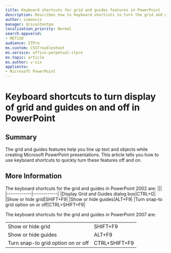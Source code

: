 ```yaml
---
title: Keyboard shortcuts for grid and guides features in PowerPoint
description: Describes how to keyboard shortcuts to turn the grid and guides features off and on.
author: simonxjx
manager: dcscontentpm
localization_priority: Normal
search.appverid: 
- MET150
audience: ITPro
ms.custom: CSSTroubleshoot
ms.service: office-perpetual-itpro
ms.topic: article
ms.author: v-six
appliesto:
- Microsoft PowerPoint 
---
```


# Keyboard shortcuts to turn display of grid and guides on and off in PowerPoint

## Summary

The grid and guides features help you line up text and objects while creating Microsoft PowerPoint presentations. This article tells you how to use keyboard shortcuts to quickly turn these features off and on.

## More Information

The keyboard shortcuts for the grid and guides in PowerPoint 2002 are:
|||
|------------|------------|
|Display Grid and Guides dialog box|CTRL+G|
|Show or hide grid|SHIFT+F9|
|Show or hide guides|ALT+F9|
|Turn snap-to grid option on or off|CTRL+SHIFT+F9|

The keyboard shortcuts for the grid and guides in PowerPoint 2007 are:

|||
|------------|------------|
|Show or hide grid|SHIFT+F9|
|Show or hide guides|ALT+F9|
|Turn snap-to grid option on or off|CTRL+SHIFT+F9|
